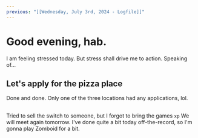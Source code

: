 ```yaml
---
previous: "[[Wednesday, July 3rd, 2024 - Logfile]]"
---
```

# Good evening, hab.
I am feeling stressed today. But stress shall drive me to action.
Speaking of...
## Let's apply for the pizza place
Done and done. Only one of the three locations had any applications, lol.
##
Tried to sell the switch to someone, but I forgot to bring the games `xp` We will meet again tomorrow.
I've done quite a bit today off-the-record, so I'm gonna play Zomboid for a bit.